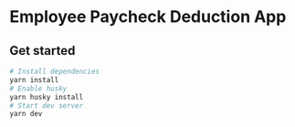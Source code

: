 # Employee Paycheck Deduction App

## Get started

```sh
# Install dependencies
yarn install
# Enable husky
yarn husky install
# Start dev server
yarn dev
```
